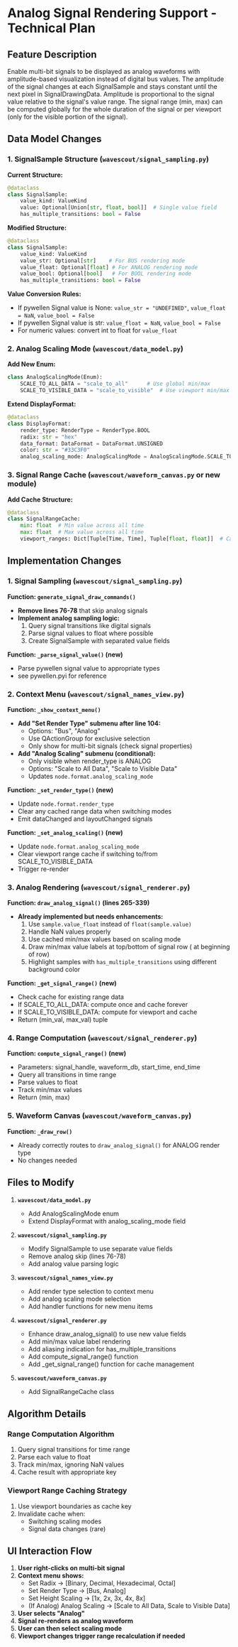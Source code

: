 # Analog Signal Rendering Support - Technical Plan

## Feature Description

Enable multi-bit signals to be displayed as analog waveforms with amplitude-based visualization instead of digital bus values. The amplitude of the signal changes at each SignalSample and stays constant until the next pixel in SignalDrawingData. Amplitude is proportional to the signal value relative to the signal's value range. The signal range (min, max) can be computed globally for the whole duration of the signal or per viewport (only for the visible portion of the signal).

## Data Model Changes

### 1. SignalSample Structure (`wavescout/signal_sampling.py`)

**Current Structure:**
```python
@dataclass
class SignalSample:
    value_kind: ValueKind
    value: Optional[Union[str, float, bool]]  # Single value field
    has_multiple_transitions: bool = False
```

**Modified Structure:**
```python
@dataclass
class SignalSample:
    value_kind: ValueKind
    value_str: Optional[str]    # For BUS rendering mode
    value_float: Optional[float] # For ANALOG rendering mode  
    value_bool: Optional[bool]   # For BOOL rendering mode
    has_multiple_transitions: bool = False
```

**Value Conversion Rules:**
- If pywellen Signal value is None: `value_str = "UNDEFINED"`, `value_float = NaN`, `value_bool = False`
- If pywellen Signal value is str: `value_float = NaN`, `value_bool = False`
- For numeric values: convert int to float for `value_float`

### 2. Analog Scaling Mode (`wavescout/data_model.py`)

**Add New Enum:**
```python
class AnalogScalingMode(Enum):
    SCALE_TO_ALL_DATA = "scale_to_all"      # Use global min/max
    SCALE_TO_VISIBLE_DATA = "scale_to_visible"  # Use viewport min/max
```

**Extend DisplayFormat:**
```python
@dataclass
class DisplayFormat:
    render_type: RenderType = RenderType.BOOL
    radix: str = "hex"
    data_format: DataFormat = DataFormat.UNSIGNED  
    color: str = "#33C3F0"
    analog_scaling_mode: AnalogScalingMode = AnalogScalingMode.SCALE_TO_ALL_DATA  # New field
```

### 3. Signal Range Cache (`wavescout/waveform_canvas.py` or new module)

**Add Cache Structure:**
```python
@dataclass
class SignalRangeCache:
    min: float  # Min value across all time
    max: float  # Max value across all time
    viewport_ranges: Dict[Tuple[Time, Time], Tuple[float, float]]  # Cached viewport ranges
```

## Implementation Changes

### 1. Signal Sampling (`wavescout/signal_sampling.py`)

**Function: `generate_signal_draw_commands()`**
- **Remove lines 76-78** that skip analog signals
- **Implement analog sampling logic:**
  1. Query signal transitions like digital signals
  2. Parse signal values to float where possible
  3. Create SignalSample with separated value fields

**Function: `_parse_signal_value()` (new)**
- Parse pywellen signal value to appropriate types
- see pywellen.pyi for reference

### 2. Context Menu (`wavescout/signal_names_view.py`)

**Function: `_show_context_menu()`**
- **Add "Set Render Type" submenu after line 104:**
  - Options:  "Bus", "Analog"
  - Use QActionGroup for exclusive selection
  - Only show for multi-bit signals (check signal properties)
- **Add "Analog Scaling" submenu (conditional):**
  - Only visible when render_type is ANALOG
  - Options: "Scale to All Data", "Scale to Visible Data"
  - Updates `node.format.analog_scaling_mode`

**Function: `_set_render_type()` (new)**
- Update `node.format.render_type`
- Clear any cached range data when switching modes
- Emit dataChanged and layoutChanged signals

**Function: `_set_analog_scaling()` (new)**
- Update `node.format.analog_scaling_mode`
- Clear viewport range cache if switching to/from SCALE_TO_VISIBLE_DATA
- Trigger re-render

### 3. Analog Rendering (`wavescout/signal_renderer.py`)

**Function: `draw_analog_signal()` (lines 265-339)**
- **Already implemented but needs enhancements:**
  1. Use `sample.value_float` instead of `float(sample.value)`
  2. Handle NaN values properly
  3. Use cached min/max values based on scaling mode
  4. Draw min/max value labels at top/bottom of signal row ( at beginning of row)
  5. Highlight samples with `has_multiple_transitions` using different background color

**Function: `_get_signal_range()` (new)**
- Check cache for existing range data
- If SCALE_TO_ALL_DATA: compute once and cache forever
- If SCALE_TO_VISIBLE_DATA: compute for viewport and cache
- Return (min_val, max_val) tuple

### 4. Range Computation (`wavescout/signal_renderer.py`)

**Function: `compute_signal_range()` (new)**
- Parameters: signal_handle, waveform_db, start_time, end_time
- Query all transitions in time range
- Parse values to float
- Track min/max values
- Return (min, max) 

### 5. Waveform Canvas (`wavescout/waveform_canvas.py`)

**Function: `_draw_row()`**
- Already correctly routes to `draw_analog_signal()` for ANALOG render type
- No changes needed

## Files to Modify

1. **`wavescout/data_model.py`**
   - Add AnalogScalingMode enum
   - Extend DisplayFormat with analog_scaling_mode field

2. **`wavescout/signal_sampling.py`**
   - Modify SignalSample to use separate value fields
   - Remove analog skip (lines 76-78)
   - Add analog value parsing logic

3. **`wavescout/signal_names_view.py`**
   - Add render type selection to context menu
   - Add analog scaling mode selection
   - Add handler functions for new menu items

4. **`wavescout/signal_renderer.py`**
   - Enhance draw_analog_signal() to use new value fields
   - Add min/max value label rendering
   - Add aliasing indication for has_multiple_transitions
   - Add compute_signal_range() function
   - Add _get_signal_range() function for cache management

5. **`wavescout/waveform_canvas.py`**
   - Add SignalRangeCache class


## Algorithm Details

### Range Computation Algorithm
1. Query signal transitions for time range
2. Parse each value to float
3. Track min/max, ignoring NaN values
4. Cache result with appropriate key

### Viewport Range Caching Strategy
1. Use viewport boundaries as cache key
2. Invalidate cache when:
   - Switching scaling modes
   - Signal data changes (rare)

## UI Interaction Flow

1. **User right-clicks on multi-bit signal**
2. **Context menu shows:**
   - Set Radix → [Binary, Decimal, Hexadecimal, Octal]
   - Set Render Type → [Bus, Analog]
   - Set Height Scaling → [1x, 2x, 3x, 4x, 8x]
   - (If Analog) Analog Scaling → [Scale to All Data, Scale to Visible Data]
3. **User selects "Analog"**
4. **Signal re-renders as analog waveform**
5. **User can then select scaling mode**
6. **Viewport changes trigger range recalculation if needed**
